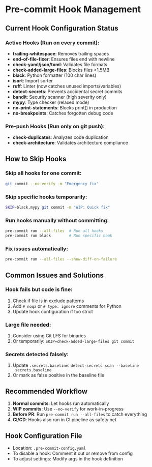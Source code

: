 # Pre-commit Hook Management

## Current Hook Configuration Status

### Active Hooks (Run on every commit):
- **trailing-whitespace**: Removes trailing spaces
- **end-of-file-fixer**: Ensures files end with newline
- **check-yaml/json/toml**: Validates file formats
- **check-added-large-files**: Blocks files >1.5MB
- **black**: Python formatter (100 char lines)
- **isort**: Import sorter
- **ruff**: Linter (now catches unused imports/variables)
- **detect-secrets**: Prevents accidental secret commits
- **bandit**: Security scanner (high severity only)
- **mypy**: Type checker (relaxed mode)
- **no-print-statements**: Blocks print() in production
- **no-breakpoints**: Catches forgotten debug code

### Pre-push Hooks (Run only on git push):
- **check-duplicates**: Analyzes code duplication
- **check-architecture**: Validates architecture compliance

## How to Skip Hooks

### Skip all hooks for one commit:
```bash
git commit --no-verify -m "Emergency fix"
```

### Skip specific hooks temporarily:
```bash
SKIP=black,mypy git commit -m "WIP: Quick fix"
```

### Run hooks manually without committing:
```bash
pre-commit run --all-files  # Run all hooks
pre-commit run black        # Run specific hook
```

### Fix issues automatically:
```bash
pre-commit run --all-files --show-diff-on-failure
```

## Common Issues and Solutions

### Hook fails but code is fine:
1. Check if file is in exclude patterns
2. Add `# noqa` or `# type: ignore` comments for Python
3. Update hook configuration if too strict

### Large file needed:
1. Consider using Git LFS for binaries
2. Or temporarily: `SKIP=check-added-large-files git commit`

### Secrets detected falsely:
1. Update `.secrets.baseline`: `detect-secrets scan --baseline .secrets.baseline`
2. Or mark as false positive in the baseline file

## Recommended Workflow

1. **Normal commits**: Let hooks run automatically
2. **WIP commits**: Use `--no-verify` for work-in-progress
3. **Before PR**: Run `pre-commit run --all-files` to catch everything
4. **CI/CD**: Hooks also run in CI pipeline as safety net

## Hook Configuration File
- Location: `.pre-commit-config.yaml`
- To disable a hook: Comment it out or remove from config
- To adjust settings: Modify args in the hook definition